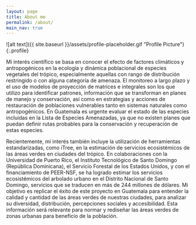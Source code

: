 ```yaml
---
layout: page
title: About me
permalink: /about/
main_nav: true
---
```


![alt text]({{ site.baseurl }}/assets/profile-placeholder.gif "Profile Picture"){:.profile}


Mi interés científico se basa en conocer el efecto de factores climáticos y antropogénicos en la ecología y dinámica poblacional de especies vegetales del trópico, especialmente aquellas con rango de distribución restringido o con alguna categoría de amenaza. El monitoreo a largo plazo y el uso de modelos de proyección de matrices e integrales son los que utilizo para identificar patrones, información que se transforman en planes de manejo y conservación, así como en estrategias y acciones de restauración de poblaciones vulnerables tanto en sistemas naturales como antropogénicos. En Guatemala es urgente evaluar el estado de las especies incluidas en la Lista de Especies Amenazadas, ya que no existen planes que puedan definir rutas probables para la conservación y recuperación de estas especies.

Recientemente, mi interés también incluye la utilización de herramientas estandarizadas, como iTree, en la estimación de servicios ecosistémicos de las áreas verdes en ciudades del trópico. En colaboraciones con la Universidad de Puerto Rico, el Instituto Tecnológico de Santo Domingo (República Dominicana), el Servicio Forestal de los Estados Unidos, y con el financiamiento de PEER-NSF, se ha logrado estimar los servicios ecosistémicos del arbolado urbano en el Distrito Nacional de Santo Domingo, servicios que se traducen en más de 244 millones de dólares. Mi objetivo es replicar el éxito de este proyecto en Guatemala para entender la calidad y cantidad de las áreas verdes de nuestras ciudades, para analizar su diversidad, distribución, percepciones sociales y accesibilidad. Esta información será relevante para normar y rediseñar las áreas verdes de zonas urbanas para beneficio de la población.
